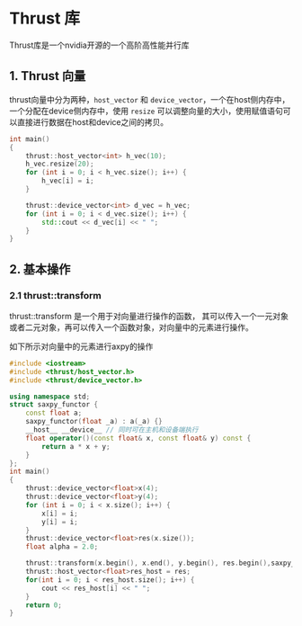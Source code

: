 # Thrust 库

Thrust库是一个nvidia开源的一个高阶高性能并行库

## 1. Thrust 向量

thrust向量中分为两种，`host_vector` 和 `device_vector`，一个在host侧内存中，一个分配在device侧内存中，使用 `resize` 可以调整向量的大小，使用赋值语句可以直接进行数据在host和device之间的拷贝。

```cpp
int main()
{
    thrust::host_vector<int> h_vec(10); 
    h_vec.resize(20);
    for (int i = 0; i < h_vec.size(); i++) {
        h_vec[i] = i;
    }

    thrust::device_vector<int> d_vec = h_vec;
    for (int i = 0; i < d_vec.size(); i++) {
        std::cout << d_vec[i] << " ";
    }
}
```



## 2. 基本操作

### 2.1 thrust::transform

thrust::transform 是一个用于对向量进行操作的函数， 其可以传入一个一元对象或者二元对象，再可以传入一个函数对象，对向量中的元素进行操作。

如下所示对向量中的元素进行axpy的操作

```cpp
#include <iostream>
#include <thrust/host_vector.h>
#include <thrust/device_vector.h>

using namespace std;
struct saxpy_functor {
    const float a;
    saxpy_functor(float _a) : a(_a) {}
    __host__ __device__ // 同时可在主机和设备端执行
    float operator()(const float& x, const float& y) const {
        return a * x + y;
    }
};
int main()
{
    thrust::device_vector<float>x(4);
    thrust::device_vector<float>y(4);
    for (int i = 0; i < x.size(); i++) {
        x[i] = i;
        y[i] = i;
    }
    thrust::device_vector<float>res(x.size());
    float alpha = 2.0;

    thrust::transform(x.begin(), x.end(), y.begin(), res.begin(),saxpy_functor(alpha));
    thrust::host_vector<float>res_host = res;
    for(int i = 0; i < res_host.size(); i++) {
        cout << res_host[i] << " ";
    }
    return 0;
}
```